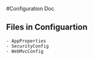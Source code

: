 #Configuration Doc

## Files in Configuartion
    - AppProperties
    - SecurityConfig
    - WebMvcConfig